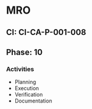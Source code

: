 # MRO

## CI: CI-CA-P-001-008
## Phase: 10

### Activities
- Planning
- Execution
- Verification
- Documentation
